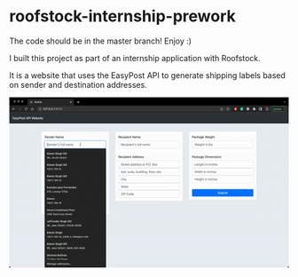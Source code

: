 # roofstock-internship-prework

The code should be in the master branch! Enjoy :)

I built this project as part of an internship application with Roofstock. 

It is a website that uses the EasyPost API to generate shipping labels based on sender and destination addresses.

![](https://github.com/kierengill/roofstock-internship-prework/blob/master/roofstock.gif)
